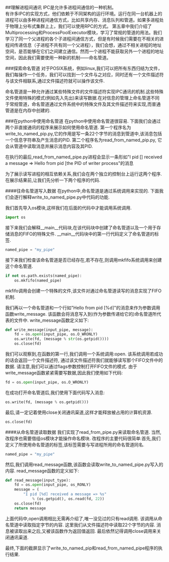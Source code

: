 ##理解进程间通讯
IPC是允许多进程间通信的一种机制。      
有许多IPC的实现方式，他们依赖于不同架构的运行环境。运行在同一台机器上的进程可以由多种进程间通信方式，比如共享内存、消息队列和管道。如果多进程处于物理上分布式集群上上，我们可以使用RPC的方式。
第五章中我们介绍了Multiprocessing和ProcessPoolExecutor模块，学习了常规的管道的用法。我们学习了同一个父进程的各个子进程间通信方式，但是有时候我们需要在不相关的进程间传递信息（子进程不共有同一个父进程），我们会想，通过不相关进程的地址空间，是否能够在它们之间建立通信。然而一个进程不能获取另外一个进程的地址空间，因此我们需要使用一种新的机制——命名管道。    

###探索命名管道
对于POSIX系统，例如linux,我们可以把所有东西归结为文件，我们每操作一个任务，我们可以找到一个文件与之对应，同时还有一个文件描述符与该文件相联系,通过文件描述符就可以操作该文件.

命名管道是一种允许通过某些特殊文件的文件描述符实现IPC通讯的机制.这些特殊文件使用特殊的模式(例如先入先出)来读写数据.在对信息的管理上命名管道不同于常规管道，命名管道通过文件系统中的特殊文件及其文件描述符来实现,而普通管道是在内存中创建的.

###在python中使用命名管道
在python中使用命名管道很容易. 下面我们会通过两个非直接通讯的程序来展示如何使用命名管道. 第一个程序名为write\_to\_named_pip.py,它的作用是写一条22个字节的消息到管道中,该消息包括一个信息字符串及产生消息的PID. 第二个程序名为read\_from\_named\_pip.py, 它会从管道中读取消息并展示消息内容及其PID.

在执行的最后,read\_from\_named\_pipe.py进程会显示一条形如"I pid [<The PID of reader process>] received a message => Hello from pid [the PID of writer process"的消息

为了展示读写进程的相互依赖关系,我们会在两个独立的控制台上运行这两个程序. 在展示结果前,让我们先分析一下两个程序的代码.

####往命名管道写入数据
在python中,命名管道是通过系统调用来实现的. 下面我们会逐行解释write\_to\_named\_pipe.py中代码的功能.

我们首先导入os模块,这样我们在后面的代码中才能调用系统调用.
```python
import os
```

接下来我们会解释\_\_main\_\_代码块,在该代码块中创建了命名管道以及一个用于存储消息的FIFO的特殊文件. \_\_main\_\_代码块中的第一行代码定义了命名管道的标签.
```python
named_pipe = "my_pipe"
```

接下来我们检查该命名管道是否已经存在,若不存在,则调用mkfifo系统调用来创建这个命名管道.
```python
if not os.path.exists(named_pipe):
    os.mkfifo(named_pipe)
```
    
mkfifo调用会创建一个特殊的文件,该文件对通过命名管道读写的消息实现了FIFO机制.

我们再以一个命名管道和一个行如"Hello from pid [%d]"的消息来作为参数调用函数write\_message. 该函数会将消息写入到(作为参数传递给它的)命名管道所代表的文件中. write\_message函数定义如下:
```python
def write_message(input_pipe, message):
    fd = os.open(input_pipe, os.O_WRONLY)
    os.write(fd, (message % str(os.getpid())))
    os.close(fd)
```

我们可以观察到,在函数的第一行,我们调用一个系统调用:open. 该系统调用若成功的话会返回一个文件描述符, 通过该文件描述符我们就能够读写那个FIFO文件中的数据. 请注意,我们可以通过flags参数控制打开FIFO文件的模式. 由于write\_message函数紧紧需要写数据,因此我们使用如下代码:
```python
fd = os.open(input_pipe, os.O_WRONLY)
```

在成功打开命名管道后,我们使用下面代码写入消息:
```python
os.write(fd, (message % os.getpid()))
```

最后,请一定记着使用close关闭通讯渠道,这样才能释放被占用的计算机资源.
```python
os.close(fd)
```

####从命名管道读取数据
我们实现了read\_from\_pipe.py来读取命名管道. 当然,改程序也需要借组os模块才能操作命名模块. 改程序的主要代码很简单:首先,我们定义了所使用命名管道的标签,该标签需要与写进程所用的命名管道同名.
```python
named_pipe = "my_pipe"
```

然后,我们调用read\_message函数,该函数会读取write\_to\_named\_pipe.py写入的内容. read\_message函数的定义如下:
```python
def read_message(input_type):
    fd = os.open(input_pipe, os_RONLY)
    message = (
        "I pid [%d] received a message => %s"
            % (os.getpid(), os.read(fd, 22))
    os.close(fd)
    return message
```

上面代码中,open调用相比无需再介绍了,唯一没见过的只有read调用. 该调用从命名管道中读取指定字节的内容. 这里我们从文件描述符中读取22个字节的内容. 消息被读取出来之后,又被该函数作为返回值返回. 最后依然记得调用close调用来关闭通讯渠道.

最终,下面的截屏显示了write\_to\_named\_pip和read\_from\_named\_pipe程序的执行结果.
